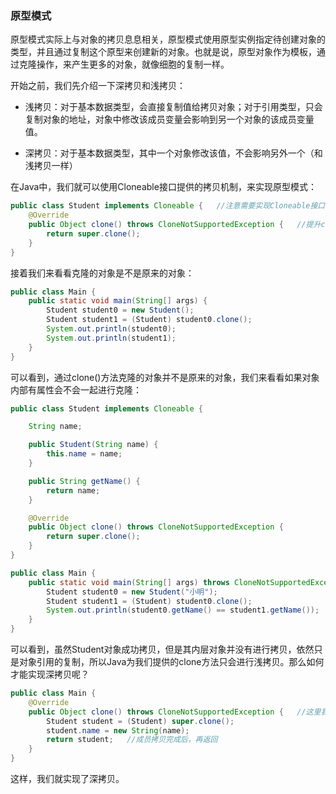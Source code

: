 ### 原型模式

原型模式实际上与对象的拷贝息息相关，原型模式使用原型实例指定待创建对象的类型，并且通过复制这个原型来创建新的对象。也就是说，原型对象作为模板，通过克隆操作，来产生更多的对象，就像细胞的复制一样。

开始之前，我们先介绍一下深拷贝和浅拷贝：

* 浅拷贝：对于基本数据类型，会直接复制值给拷贝对象；对于引用类型，只会复制对象的地址，对象中修改该成员变量会影响到另一个对象的该成员变量值。

* 深拷贝：对于基本数据类型，其中一个对象修改该值，不会影响另外一个（和浅拷贝一样）

在Java中，我们就可以使用Cloneable接口提供的拷贝机制，来实现原型模式：

```java
public class Student implements Cloneable {   //注意需要实现Cloneable接口
    @Override
    public Object clone() throws CloneNotSupportedException {   //提升clone方法的访问权限
        return super.clone();
    }
}
```

接着我们来看看克隆的对象是不是原来的对象：

```java
public class Main {
    public static void main(String[] args) {
        Student student0 = new Student();
        Student student1 = (Student) student0.clone();
        System.out.println(student0);
        System.out.println(student1);
    }
}
```

可以看到，通过clone()方法克隆的对象并不是原来的对象，我们来看看如果对象内部有属性会不会一起进行克隆：

```java
public class Student implements Cloneable {

    String name;

    public Student(String name) {
        this.name = name;
    }

    public String getName() {
        return name;
    }

    @Override
    public Object clone() throws CloneNotSupportedException {
        return super.clone();
    }
}
```

```java
public class Main {
    public static void main(String[] args) throws CloneNotSupportedException {
        Student student0 = new Student("小明");
        Student student1 = (Student) student0.clone();
        System.out.println(student0.getName() == student1.getName());
    }
}
```

可以看到，虽然Student对象成功拷贝，但是其内层对象并没有进行拷贝，依然只是对象引用的复制，所以Java为我们提供的clone方法只会进行浅拷贝。那么如何才能实现深拷贝呢？

```java
public class Main {
    @Override
    public Object clone() throws CloneNotSupportedException {   //这里我们改进一下，针对成员变量也进行拷贝
        Student student = (Student) super.clone();
        student.name = new String(name);
        return student;   //成员拷贝完成后，再返回
    }
}
```

这样，我们就实现了深拷贝。